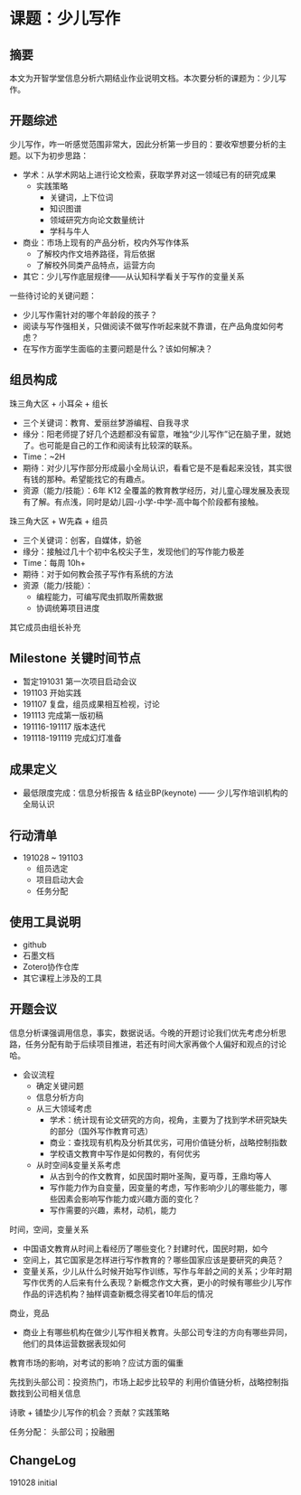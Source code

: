 # 课题：少儿写作

## 摘要

本文为开智学堂信息分析六期结业作业说明文档。本次要分析的课题为：少儿写作。

## 开题综述

少儿写作，咋一听感觉范围非常大，因此分析第一步目的：要收窄想要分析的主题。以下为初步思路：

- 学术：从学术网站上进行论文检索，获取学界对这一领域已有的研究成果
	- 实践策略
		- 关键词，上下位词
		- 知识图谱
		- 领域研究方向论文数量统计
		- 学科与牛人
- 商业：市场上现有的产品分析，校内外写作体系
	- 了解校内作文培养路径，背后依据
	- 了解校外同类产品特点，运营方向
- 其它：少儿写作底层规律——从认知科学看关于写作的变量关系

一些待讨论的关键问题：

- 少儿写作需针对的哪个年龄段的孩子？
- 阅读与写作强相关，只做阅读不做写作听起来就不靠谱，在产品角度如何考虑？
- 在写作方面学生面临的主要问题是什么？该如何解决？

## 组员构成

珠三角大区 + 小耳朵 + 组长

- 三个关键词：教育、爱丽丝梦游编程、自我寻求
- 缘分：阳老师提了好几个选题都没有留意，唯独“少儿写作”记在脑子里，就她了。也可能是自己的工作和阅读有比较深的联系。
- Time：~2H
- 期待：对少儿写作部分形成最小全局认识，看看它是不是看起来没钱，其实很有钱的那种。希望能找它的有趣点。
- 资源（能力/技能）：6年 K12 全覆盖的教育教学经历，对儿童心理发展及表现有了解。有点浅，同时是幼儿园-小学-中学-高中每个阶段都有接触。


珠三角大区 + W先森 + 组员

- 三个关键词：创客，自媒体，奶爸
- 缘分：接触过几十个初中名校尖子生，发现他们的写作能力极差
- Time：每周 10h+
- 期待：对于如何教会孩子写作有系统的方法
- 资源（能力/技能）：  
	- 编程能力，可编写爬虫抓取所需数据
	- 协调统筹项目进度

其它成员由组长补充

## Milestone 关键时间节点

- 暂定191031 第一次项目启动会议
- 191103 开始实践
- 191107 复盘，组员成果相互检视，讨论
- 191113 完成第一版初稿
- 191116-191117 版本迭代
- 191118-191119 完成幻灯准备

## 成果定义

- 最低限度完成：信息分析报告 & 结业BP(keynote) —— 少儿写作培训机构的全局认识

## 行动清单

- 191028 ~ 191103
	- 组员选定
	- 项目启动大会
	- 任务分配

## 使用工具说明

- github
- 石墨文档
- Zotero协作仓库
- 其它课程上涉及的工具

## 开题会议

信息分析课强调用信息，事实，数据说话。今晚的开题讨论我们优先考虑分析思路，任务分配有助于后续项目推进，若还有时间大家再做个人偏好和观点的讨论哈。

- 会议流程
	- 确定关键问题
	- 信息分析方向
	- 从三大领域考虑
		- 学术：统计现有论文研究的方向，视角，主要为了找到学术研究缺失的部分（国外写作教育可选）
		- 商业：查找现有机构及分析其优劣，可用价值链分析，战略控制指数
		- 学校语文教育中写作是如何教的，有何优劣
	- 从时空间&变量关系考虑
		- 从古到今的作文教育，如民国时期叶圣陶，夏丏尊，王鼎均等人
		- 写作能力作为自变量，因变量的考虑，写作影响少儿的哪些能力，哪些因素会影响写作能力或兴趣方面的变化？
		- 写作需要的兴趣，素材，动机，能力

时间，空间，变量关系

- 中国语文教育从时间上看经历了哪些变化？封建时代，国民时期，如今
- 空间上，其它国家是怎样进行写作教育的？哪些国家应该是要研究的典范？
- 变量关系，少儿从什么时候开始写作训练，写作与年龄之间的关系；少年时期写作优秀的人后来有什么表现？新概念作文大赛，更小的时候有哪些少儿写作作品的评选机构？抽样调查新概念得奖者10年后的情况

商业，竞品

- 商业上有哪些机构在做少儿写作相关教育。头部公司专注的方向有哪些异同，他们的具体运营数据表现如何

教育市场的影响，对考试的影响？应试方面的偏重

先找到头部公司：投资热门，市场上起步比较早的
利用价值链分析，战略控制指数找到公司相关信息

诗歌 + 
铺垫少儿写作的机会？贡献？实践策略

任务分配：
头部公司；投融圈


## ChangeLog
191028 initial